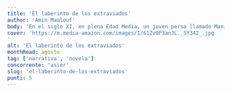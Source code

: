 ```yaml
---
title: 'El laberinto de los extraviados'
author: 'Amin Maalouf'
body: 'En el siglo XI, en plena Edad Media, un joven persa llamado Mani, hijo de un zapatero, se convierte en el profeta de una'
cover: 'https://m.media-amazon.com/images/I/61Zv0P3anJL._SY342_.jpg
'
alt: 'El laberinto de los extraviados'
monthRead: agosto
tag: ['narrativa', 'novela']
concorrente: 'asier'
slug: 'el-laberinto-de-los-extraviados'
punti: 5
---
```

